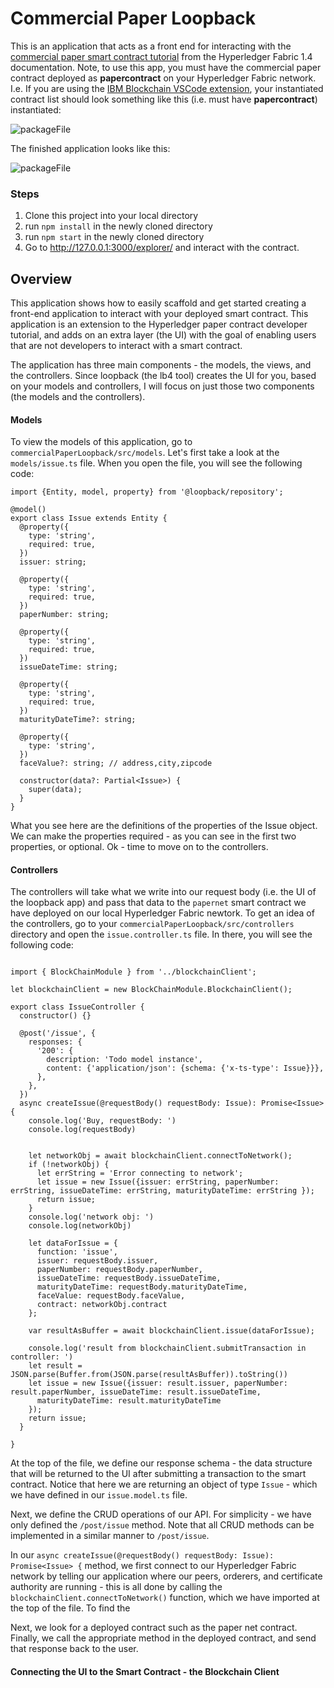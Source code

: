 # Commercial Paper Loopback 

This is an application that acts as a front end for interacting 
with the 
[commercial paper smart contract tutorial](https://https://hyperledger-fabric.readthedocs.io/en/release-1.4/tutorial/commercial_paper.html)
from the Hyperledger Fabric 1.4 documentation. Note, to use this
app, you must have the commercial paper contract deployed 
as **papercontract** on your Hyperledger Fabric network. I.e.
If you are using the [IBM Blockchain VSCode extension](https://marketplace.visualstudio.com/items?itemName=IBMBlockchain.ibm-blockchain-platform), your instantiated
contract list should look something like this (i.e. must have
**papercontract**) instantiated: 

![packageFile](/docs/papercontract.png)

The finished application looks like this:

![packageFile](/docs/loopbackApp.png)

### Steps

1.  Clone this project into your local directory 
2.  run `npm install` in the newly cloned directory
3.  run `npm start` in the newly cloned directory
3.  Go to http://127.0.0.1:3000/explorer/ and interact with the contract. 

## Overview
This application shows how to easily scaffold and get started creating a front-end application to interact with 
your deployed smart contract. This application is an extension to the Hyperledger paper contract developer tutorial,
and adds on an extra layer (the UI) with the goal of enabling users that are not developers to interact with a 
smart contract. 

The application has three main components - the models, the views, and the controllers. Since loopback (the lb4 tool) 
creates the UI for you, based on your models and controllers, I will focus on just those two components (the models 
and the controllers).

#### Models
To view the models of this application, go to `commercialPaperLoopback/src/models`. Let's first take a look at 
the `models/issue.ts` file. When you open the file, you will see the following code:

```
import {Entity, model, property} from '@loopback/repository';

@model()
export class Issue extends Entity {
  @property({
    type: 'string',
    required: true,
  })
  issuer: string;

  @property({
    type: 'string',
    required: true,
  })
  paperNumber: string;

  @property({
    type: 'string',
    required: true,
  })
  issueDateTime: string;

  @property({
    type: 'string',
    required: true,
  })
  maturityDateTime?: string;

  @property({
    type: 'string',
  })
  faceValue?: string; // address,city,zipcode

  constructor(data?: Partial<Issue>) {
    super(data);
  }
}

```
What you see here are the definitions of the properties of the Issue object. We can make 
the properties required - as you can see in the first two properties, or optional. Ok - 
time to move on to the controllers.

#### Controllers
The controllers will take what we write into our request body (i.e. the UI of the loopback app)
and pass that data to the `papernet` smart contract we have deployed on our local Hyperledger
Fabric newtork. To get an idea of the controllers, go to your `commercialPaperLoopback/src/controllers`
directory and open the `issue.controller.ts` file. In there, you will see the following code: 

```

import { BlockChainModule } from '../blockchainClient';

let blockchainClient = new BlockChainModule.BlockchainClient();

export class IssueController {
  constructor() {}

  @post('/issue', {
    responses: {
      '200': {
        description: 'Todo model instance',
        content: {'application/json': {schema: {'x-ts-type': Issue}}},
      },
    },
  })
  async createIssue(@requestBody() requestBody: Issue): Promise<Issue> {
    console.log('Buy, requestBody: ')
    console.log(requestBody)


    let networkObj = await blockchainClient.connectToNetwork();
    if (!networkObj) {
      let errString = 'Error connecting to network';
      let issue = new Issue({issuer: errString, paperNumber: errString, issueDateTime: errString, maturityDateTime: errString });
      return issue;
    }
    console.log('network obj: ')
    console.log(networkObj)

    let dataForIssue = {
      function: 'issue',
      issuer: requestBody.issuer,
      paperNumber: requestBody.paperNumber,
      issueDateTime: requestBody.issueDateTime,
      maturityDateTime: requestBody.maturityDateTime,
      faceValue: requestBody.faceValue,
      contract: networkObj.contract
    };

    var resultAsBuffer = await blockchainClient.issue(dataForIssue);

    console.log('result from blockchainClient.submitTransaction in controller: ')
    let result = JSON.parse(Buffer.from(JSON.parse(resultAsBuffer)).toString())
    let issue = new Issue({issuer: result.issuer, paperNumber: result.paperNumber, issueDateTime: result.issueDateTime,
      maturityDateTime: result.maturityDateTime 
    });
    return issue;       
  }

}

```
At the top of the file, we define our response schema - the data structure that will be 
returned to the UI after submitting a transaction to the smart contract. Notice that here 
we are returning an object of type `Issue` - which we have defined in our `issue.model.ts`
file. 

Next, we define the CRUD operations of our API. For simplicity - we have only defined 
the `/post/issue` method. Note that all CRUD methods can be implemented in a similar 
manner to `/post/issue`. 

In our `async createIssue(@requestBody() requestBody: Issue): Promise<Issue> {` method, 
we first connect to our Hyperledger Fabric network by telling our application where 
our peers, orderers, and certificate authority are running - this is all done by calling the 
`blockchainClient.connectToNetwork()` function, which we have imported at the top of the 
file. To find the 


 Next, we look for a deployed 
contract such as the paper net contract. Finally, we call the appropriate method in the 
deployed contract, and send that response back to the user. 
#### Connecting the UI to the Smart Contract - the Blockchain Client










